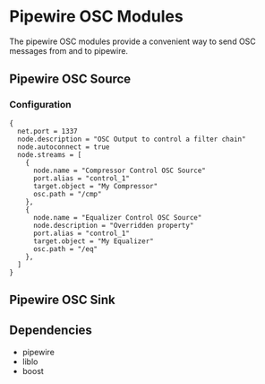 # Pipewire OSC Modules

The pipewire OSC modules provide a convenient way to send OSC messages
from and to pipewire.

## Pipewire OSC Source

### Configuration

```spajson
{
  net.port = 1337
  node.description = "OSC Output to control a filter chain"
  node.autoconnect = true
  node.streams = [
    {
      node.name = "Compressor Control OSC Source"
      port.alias = "control_1"
      target.object = "My Compressor"
      osc.path = "/cmp"
    },
    {
      node.name = "Equalizer Control OSC Source"
      node.description = "Overridden property"
      port.alias = "control_1"
      target.object = "My Equalizer"
      osc.path = "/eq"
    },
  ]
}
```

## Pipewire OSC Sink

## Dependencies

- pipewire
- liblo
- boost
